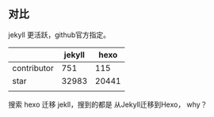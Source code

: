 

## 对比

jekyll 更活跃，github官方指定。

|             | jekyll | hexo  |
|-------------|--------|-------|
| contributor | 751    | 115   |
| star        | 32983  | 20441 |
|             |        |       |



搜索 hexo 迁移 jekll，搜到的都是
从Jekyll迁移到Hexo， why？

